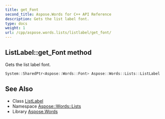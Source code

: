 ```yaml
---
title: get_Font
second_title: Aspose.Words for C++ API Reference
description: Gets the list label font.
type: docs
weight: 1
url: /cpp/aspose.words.lists/listlabel/get_font/
---
```

## ListLabel::get_Font method


Gets the list label font.

```cpp
System::SharedPtr<Aspose::Words::Font> Aspose::Words::Lists::ListLabel::get_Font()
```

## See Also

* Class [ListLabel](../)
* Namespace [Aspose::Words::Lists](../../)
* Library [Aspose.Words](../../../)
